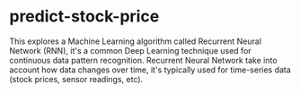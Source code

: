 # predict-stock-price
This explores a Machine Learning algorithm called Recurrent Neural Network (RNN), it's a common Deep Learning technique used for continuous data pattern recognition. Recurrent Neural Network take into account how data changes over time, it's typically used for time-series data (stock prices, sensor readings, etc). 

